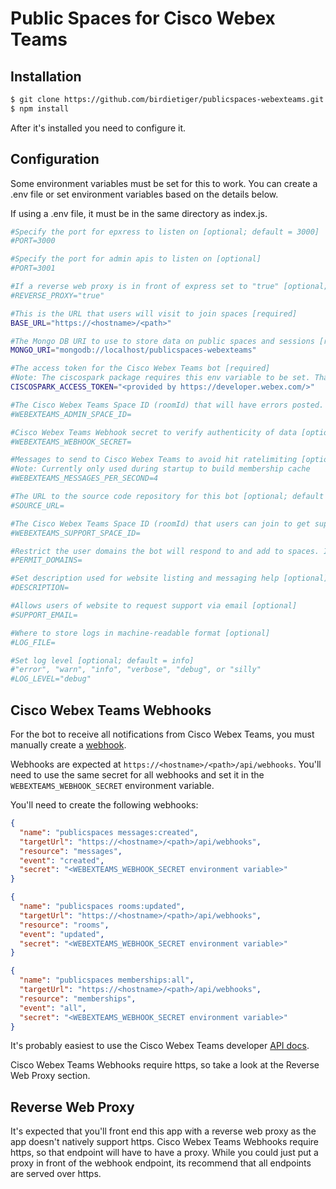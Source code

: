 # Public Spaces for Cisco Webex Teams

Installation
------------

``` bash
$ git clone https://github.com/birdietiger/publicspaces-webexteams.git
$ npm install
```

After it's installed you need to configure it.

Configuration
------------

Some environment variables must be set for this to work. You can create a .env file or set environment variables based on the details below.

If using a .env file, it must be in the same directory as index.js.

``` bash
#Specify the port for epxress to listen on [optional; default = 3000]
#PORT=3000

#Specify the port for admin apis to listen on [optional]
#PORT=3001

#If a reverse web proxy is in front of express set to "true" [optional; default = false]
#REVERSE_PROXY="true"

#This is the URL that users will visit to join spaces [required]
BASE_URL="https://<hostname>/<path>"

#The Mongo DB URI to use to store data on public spaces and sessions [required]
MONGO_URI="mongodb://localhost/publicspaces-webexteams"

#The access token for the Cisco Webex Teams bot [required]
#Note: The ciscospark package requires this env variable to be set. That package hasn't changed naming to Webex Teams yet.
CISCOSPARK_ACCESS_TOKEN="<provided by https://developer.webex.com/>"

#The Cisco Webex Teams Space ID (roomId) that will have errors posted. Required to test existance of accounts in Cisco Webex Teams [optional]
#WEBEXTEAMS_ADMIN_SPACE_ID=

#Cisco Webex Teams Webhook secret to verify authenticity of data [optional]
#WEBEXTEAMS_WEBHOOK_SECRET=

#Messages to send to Cisco Webex Teams to avoid hit ratelimiting [optional; default = 4]
#Note: Currently only used during startup to build membership cache
#WEBEXTEAMS_MESSAGES_PER_SECOND=4

#The URL to the source code repository for this bot [optional; default = https://github.com/birdietiger/publicspaces-webexteams]
#SOURCE_URL=

#The Cisco Webex Teams Space ID (roomId) that users can join to get support [optional]
#WEBEXTEAMS_SUPPORT_SPACE_ID=

#Restrict the user domains the bot will respond to and add to spaces. If set, disables "internal" setting in spaces [optional]
#PERMIT_DOMAINS=

#Set description used for website listing and messaging help [optional]
#DESCRIPTION=

#Allows users of website to request support via email [optional]
#SUPPORT_EMAIL=

#Where to store logs in machine-readable format [optional]
#LOG_FILE=

#Set log level [optional; default = info]
#"error", "warn", "info", "verbose", "debug", or "silly"
#LOG_LEVEL="debug"
```

Cisco Webex Teams Webhooks
------------

For the bot to receive all notifications from Cisco Webex Teams, you must manually create a [webhook](https://developer.webex.com/webhooks-explained.html).

Webhooks are expected at `https://<hostname>/<path>/api/webhooks`. You'll need to use the same secret for all webhooks and set it in the `WEBEXTEAMS_WEBHOOK_SECRET` environment variable.

You'll need to create the following webhooks:

``` json
{
  "name": "publicspaces messages:created",
  "targetUrl": "https://<hostname>/<path>/api/webhooks",
  "resource": "messages",
  "event": "created",
  "secret": "<WEBEXTEAMS_WEBHOOK_SECRET environment variable>"
}
```

``` json
{
  "name": "publicspaces rooms:updated",
  "targetUrl": "https://<hostname>/<path>/api/webhooks",
  "resource": "rooms",
  "event": "updated",
  "secret": "<WEBEXTEAMS_WEBHOOK_SECRET environment variable>"
}
```

``` json
{
  "name": "publicspaces memberships:all",
  "targetUrl": "https://<hostname>/<path>/api/webhooks",
  "resource": "memberships",
  "event": "all",
  "secret": "<WEBEXTEAMS_WEBHOOK_SECRET environment variable>"
}
```

It's probably easiest to use the Cisco Webex Teams developer [API docs](https://developer.webex.com/endpoint-webhooks-post.html).

Cisco Webex Teams Webhooks require https, so take a look at the Reverse Web Proxy section.

Reverse Web Proxy
------------

It's expected that you'll front end this app with a reverse web proxy as the app doesn't natively support https. Cisco Webex Teams Webhooks require https, so that endpoint will have to have a proxy. While you could just put a proxy in front of the webhook endpoint, its recommend that all endpoints are served over https.
